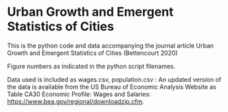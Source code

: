 # Urban Growth and Emergent Statistics of Cities
This is the python code and data accompanying the journal article Urban Growth and Emergent Statistics of Cities (Bettencourt 2020)

Figure numbers as indicated in the python script filenames.

Data used is included as wages.csv, population.csv : An updated version of the data is available from the US Bureau of Economic Analysis Website as Table CA30 Economic Profile: Wages and Salaries: https://www.bea.gov/regional/downloadzip.cfm.
